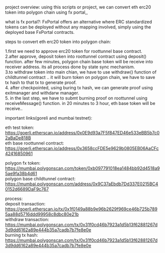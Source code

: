 project overview: using this scripts or project, we can convert eth erc20 token into polygon chain using fx portal,, 

what is fx portal?: FxPortal offers an alternative where ERC standardized tokens can be deployed without any mapping involved, simply using the deployed base FxPortal contracts.

steps to convert eth erc20 token into polygon chain:

1.first we need to approve erc20 token for roottunnel base contract. </br>
2.after approve, deposit token into roottunnel contract using deposit() function. after few minutes, polygon chain base token will be receive into receiver address. its all process done by state sync mechanism. </br>
3.to withdraw token into main chian, we have to use withdraw() function of childtunnel contract .. it will burn token on polygon chain, we have to save tx hash to that tx to generate proof. </br>
4. after checkpointed, using buring tx hash, we can generate proof using exitmanager and withdarw manager. </br>
5. in the last step, we have to submt burning proof on roottunnel using receiveMessage() function. in 20 minutes to 3 hour, eth base token will be receive.. </br>


important links(goreli and mumbai testnet):

eth test token: https://goerli.etherscan.io/address/0x0E9d93a7F5f847ED46e533eBB5b7c02aBaDe818B </br>
eth base roottunnel contract: https://goerli.etherscan.io/address/0x3658ccFDE5e9629b0805EB06AaCFc42416850961 

polygon fx token: https://mumbai.polygonscan.com/token/0xb097791018ea1484bb92d4518a95ae9fa38b4d61 </br>
polygon base childtunnel contract: https://mumbai.polygonscan.com/address/0x9C37aEbdb7Dd337E0215BC40152d6689DaF9c767

process: </br>
deposit transaction: https://goerli.etherscan.io/tx/0x1f0149a88b9e96b2629f969ce46b725b7895aa88d5716ddd99958c8dbc80e21b </br>
withdraw transaction: https://mumbai.polygonscan.com/tx/0x31f0cd46b7923a1d5b13f62881267d3d9dd6162a89e444b35a7cadb7b7fe8e0e </br>
burning tx hash: https://mumbai.polygonscan.com/tx/0x31f0cd46b7923a1d5b13f62881267d3d9dd6162a89e444b35a7cadb7b7fe8e0e </br>
